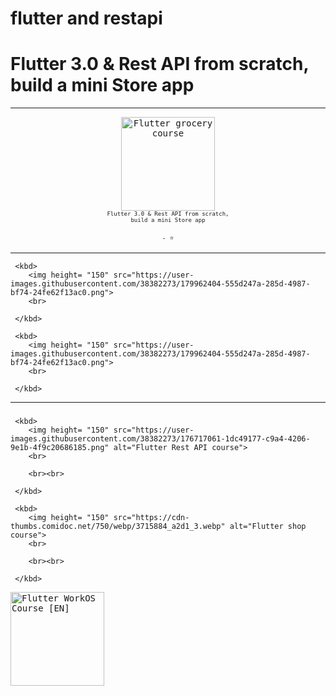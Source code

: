# flutter and restapi
# Flutter 3.0 & Rest API from scratch, build a mini Store app


<hr>

<p align= "center">
     <kbd>
        <img height= "150" src="https://user-images.githubusercontent.com/38382273/179962404-555d247a-285d-4987-bf74-24fe62f13ac0.png" alt="Flutter grocery course">
        <br>
        <font size="1">Flutter 3.0 & Rest API from scratch,<br> build a mini Store app</font>
        <br><br>
        <font size="2"> - ⭐ </font>
     </kbd>
  </a>
</p>

<hr>
<p align= "center">
   
     <kbd>
        <img height= "150" src="https://user-images.githubusercontent.com/38382273/179962404-555d247a-285d-4987-bf74-24fe62f13ac0.png">
        <br>
        
     </kbd>
  </a>
 
     <kbd>
        <img height= "150" src="https://user-images.githubusercontent.com/38382273/179962404-555d247a-285d-4987-bf74-24fe62f13ac0.png">
        <br>
        
     </kbd>
  </a>
</p>

<hr>
<h3>
  
</h3>
  
<p align= "center">
    
     <kbd>
        <img height= "150" src="https://user-images.githubusercontent.com/38382273/176717061-1dc49177-c9a4-4206-9e1b-4f9c20686185.png" alt="Flutter Rest API course">
        <br>

        <br><br>

     </kbd>
  </a>
  
     <kbd>
        <img height= "150" src="https://cdn-thumbs.comidoc.net/750/webp/3715884_a2d1_3.webp" alt="Flutter shop course">
        <br>
        
        <br><br>
      
     </kbd>
  </a>
  <a href="https://www.udemy.com/course/flutter-22-firebase-build-a-complete-app-from-scratch/">
     <kbd>
        <img height= "150" src="https://user-images.githubusercontent.com/38382273/140496712-67888490-e76e-4320-930f-89c6ece4e4bd.png" alt="Flutter WorkOS Course [EN]">
  
